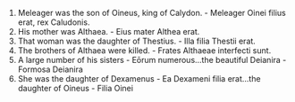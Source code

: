 1. Meleager was the son of Oineus, king of Calydon. - Meleager Oinei filius erat, rex Caludonis.
2. His mother was Althaea. - Eius mater Althea erat.
3. That woman was the daughter of Thestius. - Illa filia Thestii erat.
4. The brothers of Althaea were killed. - Frates Althaeae interfecti sunt.
5. A large number of his sisters - Eōrum numerous...the beautiful Deianira - Formosa Deianira
6. She was the daughter of Dexamenus - Ea Dexameni filia erat...the daughter of Oineus - Filia Oinei

